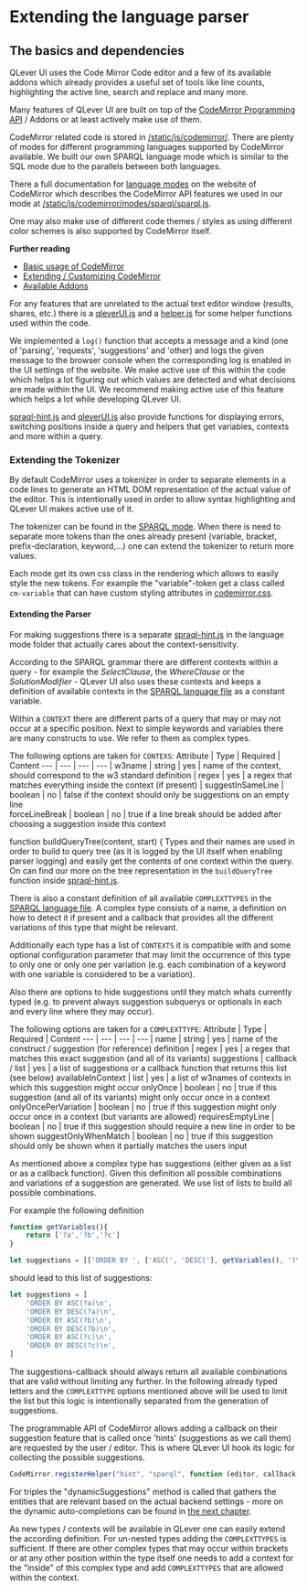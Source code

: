 # Extending the language parser

## The basics and dependencies
QLever UI uses the Code Mirror Code editor and a few of its available addons which already provides a useful set of tools like line counts, highlighting the active line, search and replace and many more.

Many features of QLever UI are built on top of the [CodeMirror Programming API](https://codemirror.net/doc/manual.html#api) / Addons or at least actively make use of them.

CodeMirror related code is stored in [/static/js/codemirror/](/backend/static/js/codemirror/). There are plenty of modes for different programming languages supported by CodeMirror available. We built our own SPARQL language mode which is similar to the SQL mode due to the parallels between both languages.

There a full documentation for [language modes](https://codemirror.net/doc/manual.html#modeapi) on the website of CodeMirror which describes the CodeMirror API features we used in our mode at [/static/js/codemirror/modes/sparql/sparql.js](/backend/static/js/codemirror/modes/sparql/sparql.js).

One may also make use of different code themes / styles as using different color schemes is also supported by CodeMirror itself.

**Further reading**
- [Basic usage of CodeMirror](https://codemirror.net/doc/manual.html)
- [Extending / Customizing CodeMirror](https://codemirror.net/doc/manual.html#api)
- [Available Addons](https://codemirror.net/doc/manual.html#addons)

For any features that are unrelated to the actual text editor window (results, shares, etc.) there is a [qleverUI.js](/backend/static/js/qleverUI.js) and a [helper.js](/backend/static/js/helper.js) for some helper functions used within the code.

We implemented a `log()` function that accepts a message and a kind (one of 'parsing', 'requests', 'suggestions' and 'other) and logs the given message to the browser console when the corresponding log is enabled in the UI settings of the website. We make active use of this within the code which helps a lot figuring out which values are detected and what decisions are made within the UI. We recommend making active use of this feature which helps a lot while developing QLever UI. 

[spraql-hint.js](/backend/static/js/codemirror/modes/sparql/sparql-hint.js) and [qleverUI.js](/backend/static/js/qleverUI.js) also provide functions for displaying errors, switching positions inside a query and helpers that get variables, contexts and more within a query.

### Extending the Tokenizer
By default CodeMirror uses a tokenizer in order to separate elements in a code lines to generate an HTML DOM representation of the actual value of the editor. This is intentionally used in order to allow syntax highlighting and QLever UI makes active use of it.

The tokenizer can be found in the [SPARQL mode](/backend/static/js/codemirror/modes/sparql/sparql.js). When there is need to separate more tokens than the ones already present (variable, bracket, prefix-declaration, keyword,...) one can extend the tokenizer to return more values.

Each mode get its own css class in the rendering which allows to easily style the new tokens. For example the "variable"-token get a class called `cm-variable` that can have custom styling attributes in [codemirror.css](/backend/static/css/codemirror.css).
#### Extending the Parser
For making suggestions there is a separate [spraql-hint.js](/backend/static/js/codemirror/modes/sparql/sparql-hint.js) in the language mode folder that actually cares about the context-sensitivity.

According to the SPARQL grammar there are different contexts within a query - for example the *SelectClause*, the *WhereClause* or the *SolutionModifier* - QLever UI also uses these contexts and keeps a definition of available contexts in the [SPARQL language file](/backend/static/js/codemirror/modes/sparql/sparql.js) as a constant variable.

Within a `CONTEXT` there are different parts of a query that may or may not occur at a specific position. Next to simple keywords and variables there are many constructs to use. We refer to them as complex types.

The following options are taken for `CONTEXS`:
Attribute | Type | Required | Content 
--- | --- | --- | --- |
w3name | string | yes | name of the context, should correspond to the w3 standard
definition | regex | yes | a regex that matches everything inside the context (if present) |
suggestInSameLine | boolean | no | false if the context should only be suggestions on an empty line  
forceLineBreak | boolean | no | true if a line break should be added after choosing a suggestion inside this context

function buildQueryTree(content, start) {
Types and their names are used in order to build to query tree (as it is logged by the UI itself when enabling parser logging) and easily get the contents of one context within the query. On can find our more on the tree representation in the `buildQueryTree` function inside [spraql-hint.js](/backend/static/js/codemirror/modes/sparql/sparql-hint.js). 

There is also a constant definition of all available `COMPLEXTTYPES` in the [SPARQL language file](/backend/static/js/codemirror/modes/sparql/sparql.js). A complex type consists of a name, a definition on how to detect it if present and a callback that provides all the different variations of this type that might be relevant.

Additionally each type has a list of `CONTEXTS` it is compatible with and some optional configuration parameter that may limit the occurrence of this type to only one or only one per variation (e.g. each combination of a keyword with one variable is considered to be a variation).

Also there are options to hide suggestions until they match whats currently typed (e.g. to prevent always suggestion subquerys or optionals in each and every line where they may occur).

The following options are taken for a `COMPLEXTTYPE`:
Attribute | Type | Required | Content 
--- | --- | --- | --- |
name | string | yes | name of the construct / suggestion (for reference)
definition | regex | yes | a regex that matches this exact suggestion (and all of its variants)
suggestions | callback / list | yes | a list of suggestions or a callback function that returns this list (see below)
availableInContext | list | yes | a list of w3names of contexts in which this suggestion might occur
onlyOnce | boolean | no | true if this suggestion (and all of its variants) might only occur once in a context 
onlyOncePerVariation | boolean | no | true if this suggestion might only occur once in a context (but variants are allowed)
requiresEmptyLine | boolean | no | true if this suggestion should require a new line in order to be shown
suggestOnlyWhenMatch | boolean | no | true if this suggestion should only be shown when it partially matches the users input

As mentioned above a complex type has suggestions (either given as a list or as a callback function). Given this definition all possible combinations and variations of a suggestion are generated. We use list of lists to build all possible combinations.

For example the following definition
```javascript
function getVariables(){
    return ['?a','?b','?c']
}

let suggestions = [['ORDER BY ', ['ASC(', 'DESC('], getVariables(), ')\n']]
```
should lead to this list of suggestions:
```javascript
let suggestions = [
    'ORDER BY ASC(?a)\n',
    'ORDER BY DESC(?a)\n',
    'ORDER BY ASC(?b)\n',
    'ORDER BY DESC(?b)\n',
    'ORDER BY ASC(?c)\n',
    'ORDER BY DESC(?c)\n',
]
```

The suggestions-callback should always return all available combinations that are valid without limiting any further. In the following already typed letters and the `COMPLEXTTYPE` options mentioned above will be used to limit the list but this logic is intentionally separated from the generation of suggestions.

The programmable API of CodeMirror allows adding a callback on their suggestion feature that is called once 'hints' (suggestions as we call them) are requested by the user / editor. This is where QLever UI hook its logic for collecting the possible suggestions.
```javascript
CodeMirror.registerHelper("hint", "sparql", function (editor, callback, options) {}
```

For triples the "dynamicSuggestions" method is called that gathers the entities that are relevant based on the actual backend settings - more on the dynamic auto-completions can be found in [the next chapter](extending_suggestions.md).

As new types / contexts will be available in QLever one can easily extend the according definition. For un-nested types adding the `COMPLEXTTYPES` is sufficient. If there are other complex types that may occur within brackets or at any other position within the type itself one needs to add a context for the "inside" of this complex type and add `COMPLEXTTYPES` that are allowed within the context. 

